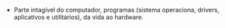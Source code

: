 - Parte intagível do computador, programas (sistema operaciona, drivers, aplicativos e utilitários), da vida ao hardware.
